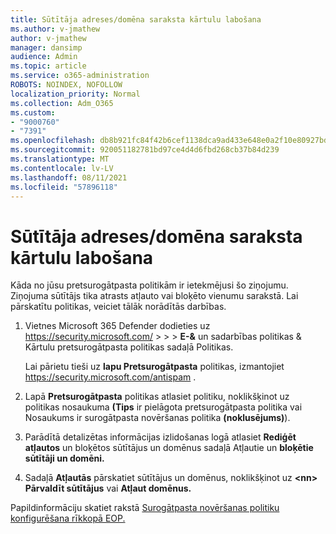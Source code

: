 ```yaml
---
title: Sūtītāja adreses/domēna saraksta kārtulu labošana
ms.author: v-jmathew
author: v-jmathew
manager: dansimp
audience: Admin
ms.topic: article
ms.service: o365-administration
ROBOTS: NOINDEX, NOFOLLOW
localization_priority: Normal
ms.collection: Adm_O365
ms.custom:
- "9000760"
- "7391"
ms.openlocfilehash: db8b921fc84f42b6cef1138dca9ad433e648e0a2f10e80927bd5b0222bfeae3b
ms.sourcegitcommit: 920051182781bd97ce4d4d6fbd268cb37b84d239
ms.translationtype: MT
ms.contentlocale: lv-LV
ms.lasthandoff: 08/11/2021
ms.locfileid: "57896118"
---
```

# <a name="fix-sender-addressdomain-list-rules"></a>Sūtītāja adreses/domēna saraksta kārtulu labošana

Kāda no jūsu pretsurogātpasta politikām ir ietekmējusi šo ziņojumu. Ziņojuma sūtītājs tika atrasts atļauto vai bloķēto vienumu sarakstā. Lai pārskatītu politikas, veiciet tālāk norādītās darbības.

1. Vietnes Microsoft 365 Defender dodieties uz <https://security.microsoft.com/>  \>  \>  \> **E-&**  un sadarbības politikas & Kārtulu pretsurogātpasta politikas sadaļā Politikas.

   Lai pārietu tieši uz **lapu Pretsurogātpasta** politikas, izmantojiet <https://security.microsoft.com/antispam> .

2. Lapā **Pretsurogātpasta** politikas atlasiet politiku, noklikšķinot uz politikas  nosaukuma **(Tips**  ir pielāgota pretsurogātpasta politika vai Nosaukums ir surogātpasta novēršanas politika **(noklusējums)**).
3. Parādītā detalizētas informācijas izlidošanas logā atlasiet **Rediģēt atļautos** un bloķētos sūtītājus un domēnus sadaļā Atļautie un **bloķētie sūtītāji un domēni.**
4. Sadaļā **Atļautās** pārskatiet sūtītājus un domēnus, noklikšķinot uz **\<nn\> Pārvaldīt sūtītājus** vai **Atļaut domēnus.**

Papildinformāciju skatiet rakstā [Surogātpasta novēršanas politiku konfigurēšana rīkkopā EOP.](https://docs.microsoft.com/microsoft-365/security/office-365-security/configure-your-spam-filter-policies)
